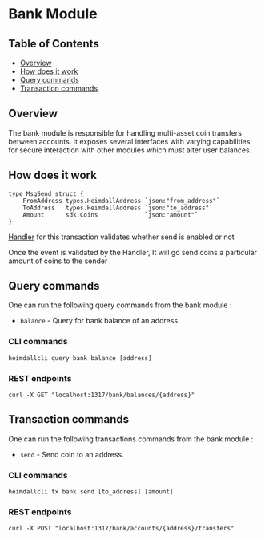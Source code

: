 # Bank Module

## Table of Contents

* [Overview](#overview)
* [How does it work](#how-does-it-work)
* [Query commands](#query-commands)
* [Transaction commands](#transaction-commands)

## Overview

The bank module is responsible for handling multi-asset coin transfers between accounts. It exposes several interfaces with varying capabilities for secure interaction with other modules which must alter user balances.

## How does it work

```
type MsgSend struct {
	FromAddress types.HeimdallAddress `json:"from_address"`
	ToAddress   types.HeimdallAddress `json:"to_address"`
	Amount      sdk.Coins             `json:"amount"`
}
```

[Handler](handler.go) for this transaction validates whether send is enabled or not

Once the event is validated by the Handler, It will go send coins a particular amount of coins to the sender

## Query commands

One can run the following query commands from the bank module :

* `balance` - Query for bank balance of an address.

### CLI commands

```
heimdallcli query bank balance [address]
```

### REST endpoints

```
curl -X GET "localhost:1317/bank/balances/{address}"
```

## Transaction commands

One can run the following transactions commands from the bank module :

* `send` - Send coin to an address.

### CLI commands

```
heimdallcli tx bank send [to_address] [amount]
```

### REST endpoints

```
curl -X POST "localhost:1317/bank/accounts/{address}/transfers"
```
